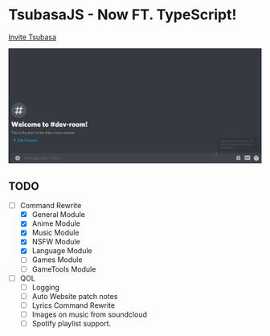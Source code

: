 # TsubasaJS - Now FT. TypeScript!

[Invite Tsubasa](https://discord.com/oauth2/authorize?client_id=753764233484828703&permissions=2147483639&scope=bot)

![Tsubasa Example](images/tsubasa-example.gif)
## TODO

- [ ] Command Rewrite
  - [x] General Module
  - [x] Anime Module
  - [x] Music Module
  - [x] NSFW Module
  - [x] Language Module
  - [ ] Games Module
  - [ ] GameTools Module
- [ ] QOL
  - [ ] Logging
  - [ ] Auto Website patch notes
  - [ ] Lyrics Command Rewrite
  - [ ] Images on music from soundcloud
  - [ ] Spotify playlist support.
